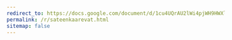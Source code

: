 ```yaml
---
redirect_to: https://docs.google.com/document/d/1cu4UQrAU2lWi4pjWH9HWXlgr7CQDa5gHg5EN8QzreVs/
permalink: /r/sateenkaarevat.html
sitemap: false
---
```

